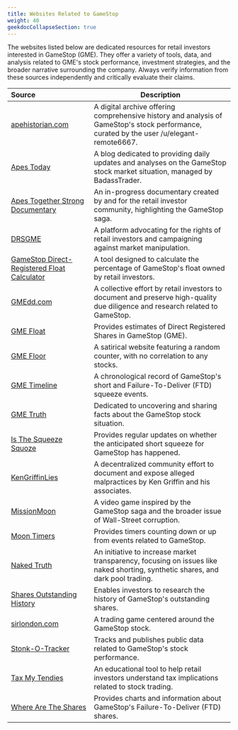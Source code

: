 ```yaml
---
title: Websites Related to GameStop
weight: 40
geekdocCollapseSection: true
---
```


The websites listed below are dedicated resources for retail investors interested in GameStop (GME). They offer a variety of tools, data, and analysis related to GME's stock performance, investment strategies, and the broader narrative surrounding the company. Always verify information from these sources independently and critically evaluate their claims.

| Source | Description
:---|---|
|[apehistorian.com](https://www.apehistorian.com/)| A digital archive offering comprehensive history and analysis of GameStop's stock performance, curated by the user /u/elegant-remote6667. |
|[Apes Today](https://www.apestoday.com/)| A blog dedicated to providing daily updates and analyses on the GameStop stock market situation, managed by BadassTrader. |
|[Apes Together Strong Documentary](https://www.apestogetherstrongdoc.com/)| An in-progress documentary created by and for the retail investor community, highlighting the GameStop saga. |
|[DRSGME](https://www.drsgme.org/)| A platform advocating for the rights of retail investors and campaigning against market manipulation. |
|[GameStop Direct-Registered Float Calculator](https://www.computershared.net/)| A tool designed to calculate the percentage of GameStop's float owned by retail investors. |
|[GMEdd.com](https://gmedd.com/)| A collective effort by retail investors to document and preserve high-quality due diligence and research related to GameStop. |
|[GME Float](https://gmefloat.com/)| Provides estimates of Direct Registered Shares in GameStop (GME). |
|[GME Floor](https://gmefloor.com/)| A satirical website featuring a random counter, with no correlation to any stocks. |
|[GME Timeline](https://gmetimeline.com/)| A chronological record of GameStop's short and Failure-To-Deliver (FTD) squeeze events. |
|[GME Truth](https://gmetruth.com/)| Dedicated to uncovering and sharing facts about the GameStop stock situation. |
|[Is The Squeeze Squoze](https://isthesqueezesquoze.com/)| Provides regular updates on whether the anticipated short squeeze for GameStop has happened. |
|[KenGriffinLies](https://www.kengriffinlies.com/) | A decentralized community effort to document and expose alleged malpractices by Ken Griffin and his associates. |
|[MissionMoon](https://hshotwell.itch.io/missionmoon) | A video game inspired by the GameStop saga and the broader issue of Wall-Street corruption. |
|[Moon Timers](https://www.moontimers.com/home/all) | Provides timers counting down or up from events related to GameStop. |
|[Naked Truth](https://nakedtruth.info/) | An initiative to increase market transparency, focusing on issues like naked shorting, synthetic shares, and dark pool trading. |
|[Shares Outstanding History](https://sharesoutstandinghistory.com/gme/) | Enables investors to research the history of GameStop's outstanding shares. |
|[sirlondon.com](https://sirlondon.com/) | A trading game centered around the GameStop stock. |
|[Stonk-O-Tracker](https://gme.crazyawesomecompany.com/)| Tracks and publishes public data related to GameStop's stock performance. |
|[Tax My Tendies](https://taxmytendies.com/)| An educational tool to help retail investors understand tax implications related to stock trading. |
|[Where Are The Shares](https://wherearetheshares.com/)| Provides charts and information about GameStop's Failure-To-Deliver (FTD) shares. |
